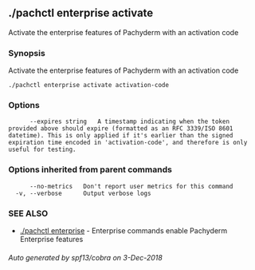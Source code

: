 ## ./pachctl enterprise activate

Activate the enterprise features of Pachyderm with an activation code

### Synopsis


Activate the enterprise features of Pachyderm with an activation code

```
./pachctl enterprise activate activation-code
```

### Options

```
      --expires string   A timestamp indicating when the token provided above should expire (formatted as an RFC 3339/ISO 8601 datetime). This is only applied if it's earlier than the signed expiration time encoded in 'activation-code', and therefore is only useful for testing.
```

### Options inherited from parent commands

```
      --no-metrics   Don't report user metrics for this command
  -v, --verbose      Output verbose logs
```

### SEE ALSO
* [./pachctl enterprise](./pachctl_enterprise.md)	 - Enterprise commands enable Pachyderm Enterprise features

###### Auto generated by spf13/cobra on 3-Dec-2018
